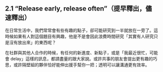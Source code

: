 ## 2.1 “Release early, release often”（提早釋出，儘速釋出）

在日常生活中，我們常常會有些有趣的點子，卻可能研究到一半就放在一旁了。這時候如果有人對這個題目有興趣，他是不是會因此浪費時間研究「其實有人研究只是沒有放出來」的東西呢？

在社群與其他人合作的時候，有任何的新進度、新點子，或是「我最近很忙，可能會 delay」這樣的訊息，都請盡量的跟大家說。或許共事的朋友會提出更有趣的巧思，或許隔壁組的夥伴恰好能伸出援手幫你一把；透明可以讓溝通更有效率。
